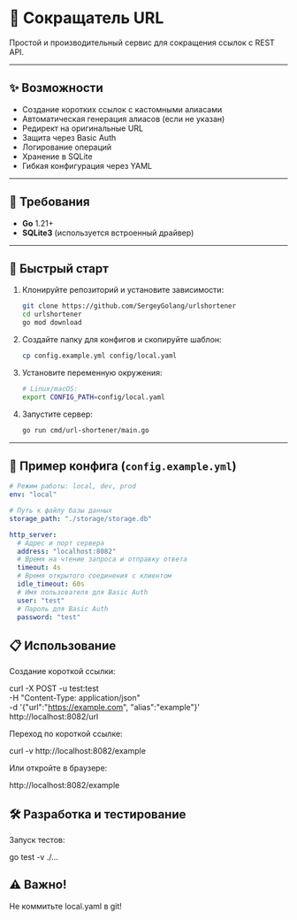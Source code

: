 # 🔗 Сокращатель URL

Простой и производительный сервис для сокращения ссылок с REST API.

---

## ✨ Возможности

- Создание коротких ссылок с кастомными алиасами
- Автоматическая генерация алиасов (если не указан)
- Редирект на оригинальные URL
- Защита через Basic Auth
- Логирование операций
- Хранение в SQLite
- Гибкая конфигурация через YAML

---

## 📌 Требования

- **Go** 1.21+
- **SQLite3** (используется встроенный драйвер)

---

## 🚀 Быстрый старт

1. Клонируйте репозиторий и установите зависимости:
    ```bash
    git clone https://github.com/SergeyGolang/urlshortener
    cd urlshortener
    go mod download
    ```

2. Создайте папку для конфигов и скопируйте шаблон:
    ```bash
    cp config.example.yml config/local.yaml
    ```

3. Установите переменную окружения:
    ```bash
    # Linux/macOS:
    export CONFIG_PATH=config/local.yaml
    ```

4. Запустите сервер:
    ```bash
    go run cmd/url-shortener/main.go
    ```

---

## 🔧 Пример конфига (`config.example.yml`)

```yaml
# Режим работы: local, dev, prod
env: "local"

# Путь к файлу базы данных
storage_path: "./storage/storage.db"

http_server:
  # Адрес и порт сервера
  address: "localhost:8082"
  # Время на чтение запроса и отправку ответа
  timeout: 4s
  # Время открытого соединения с клиентом
  idle_timeout: 60s
  # Имя пользователя для Basic Auth
  user: "test"
  # Пароль для Basic Auth
  password: "test"
```

## 📋 Использование 

Cоздание короткой ссылки:

curl -X POST -u test:test \
  -H "Content-Type: application/json" \
  -d '{"url":"https://example.com", "alias":"example"}' \
  http://localhost:8082/url


Переход по короткой ссылке:

curl -v http://localhost:8082/example

Или откройте в браузере: 

http://localhost:8082/example


## 🛠 Разработка и тестирование

Запуск тестов: 

go test -v ./...


## ⚠️ Важно!

Не коммитьте local.yaml в git!

